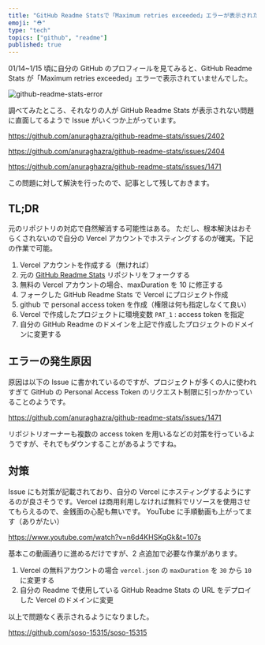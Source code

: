 ```yaml
---
title: "GitHub Readme Statsで「Maximum retries exceeded」エラーが表示されたときの対策"
emoji: "⛑️"
type: "tech"
topics: ["github", "readme"]
published: true
---
```


01/14~1/15 頃に自分の GitHub のプロフィールを見てみると、GitHub Readme Stats が「Maximum retries exceeded」エラーで表示されていませんでした。

![github-readme-stats-error](https://storage.googleapis.com/zenn-user-upload/d8cb7fa7a932-20230117.png)

調べてみたところ、それなりの人が GitHub Readme Stats が表示されない問題に直面してるようで Issue がいくつか上がっています。

https://github.com/anuraghazra/github-readme-stats/issues/2402

https://github.com/anuraghazra/github-readme-stats/issues/2404

https://github.com/anuraghazra/github-readme-stats/issues/1471

この問題に対して解決を行ったので、記事として残しておきます。

## TL;DR

元のリポジトリの対応で自然解消する可能性はある。
ただし、根本解決はおそらくされないので自分の Vercel アカウントでホスティングするのが確実。下記の作業で可能。

1. Vercel アカウントを作成する（無ければ）
2. 元の [GitHub Readme Stats](https://github.com/anuraghazra/github-readme-stats) リポジトリをフォークする
3. 無料の Vercel アカウントの場合、maxDuration を 10 に修正する
4. フォークした GitHub Readme Stats で Vercel にプロジェクト作成
5. github で personal access token を作成（権限は何も指定しなくて良い）
6. Vercel で作成したプロジェクトに環境変数 `PAT_1` : access token を指定
7. 自分の GitHub Readme のドメインを上記で作成したプロジェクトのドメインに変更する

## エラーの発生原因

原因は以下の Issue に書かれているのですが、プロジェクトが多くの人に使われすぎて GitHub の Personal Access Token のリクエスト制限に引っかかっていることのようです。

https://github.com/anuraghazra/github-readme-stats/issues/1471

リポジトリオーナーも複数の access token を用いるなどの対策を行っているようですが、それでもダウンすることがあるようですね。

## 対策

Issue にも対策が記載されており、自分の Vercel にホスティングするようにするのが良さそうです。Vercel は商用利用しなければ無料でリソースを使用させてもらえるので、金銭面の心配も無いです。
YouTube に手順動画も上がってます（ありがたい）

https://www.youtube.com/watch?v=n6d4KHSKqGk&t=107s

基本この動画通りに進めるだけですが、2 点追加で必要な作業があります。

1. Vercel の無料アカウントの場合 `vercel.json` の `maxDuration` を `30` から `10` に変更する
2. 自分の Readme で使用している GitHub Readme Stats の URL をデプロイした Vercel のドメインに変更

以上で問題なく表示されるようになりました。

https://github.com/soso-15315/soso-15315
